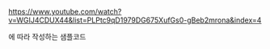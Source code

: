 https://www.youtube.com/watch?v=WGIJ4CDUX44&list=PLPtc9qD1979DG675XufGs0-gBeb2mrona&index=4

에 따라 작성하는 샘플코드
